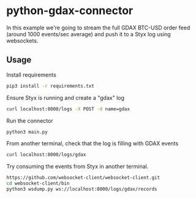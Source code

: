 python-gdax-connector
=====================

In this example we're going to stream the full GDAX BTC-USD order feed (around 1000 events/sec average) and push it to a Styx log using websockets.

Usage
-----

Install requirements

```bash
pip3 install -r requirements.txt
```

Ensure Styx is running and create a "gdax" log

```bash
curl localhost:8000/logs -X POST -d name=gdax
```

Run the connector

```bash
python3 main.py
```

From another terminal, check that the log is filling with GDAX events

```bash
curl localhost:8000/logs/gdax
```

Try consuming the events from Styx in another terminal.

```bash
https://github.com/websocket-client/websocket-client.git
cd websocket-client/bin
python3 wsdump.py ws://localhost:8000/logs/gdax/records
```
